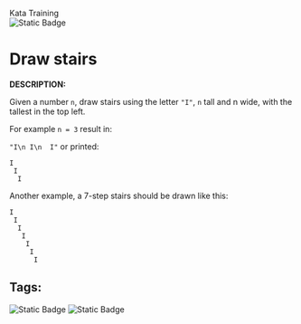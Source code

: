 Kata Training <br>
![Static Badge](https://img.shields.io/badge/8kyu%20-%20black?style=flat&logo=codewars&labelColor=B1361E&color=black)

# Draw stairs

**DESCRIPTION:**

Given a number `n`, draw stairs using the letter `"I"`, `n` tall and n wide, with the tallest in the top left.

For example `n = 3` result in:

`"I\n I\n  I"`
or printed:
```
I
 I
  I
```
Another example, a 7-step stairs should be drawn like this:

```
I
 I
  I
   I
    I
     I
      I
```

## Tags:
![Static Badge](https://img.shields.io/badge/algorithms%20-%20teal?style=plastic) ![Static Badge](https://img.shields.io/badge/ASCII_art%20-%20darkgrey?style=plastic)